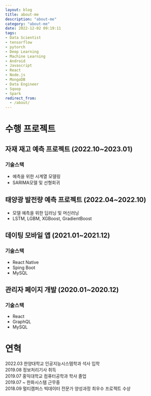 ```yaml
---
layout: blog
title: about-me
description: "about-me"
category: "about-me"
date: 2022-12-02 09:19:11
tags: 
- Data Scientist
- tensorflow
- pytorch
- Deep Learning
- Machine Learning
- Android
- Javascript
- React
- Node.js
- MongoDB
- Data Engineer
- Sqoop
- Spark
redirect_from:
  - /about/
---
```


# 수행 프로젝트

## 자재 재고 예측 프로젝트 (2022.10~2023.01)
### 기술스택
- 예측을 위한 시계열 모델링 
- SARIMA모델 및 선형회귀

## 태양광 발전량 예측 프로젝트 (2022.04~2022.10)
- 모델 예측을 위한 딥러닝 및 머신러닝
- LSTM, LGBM, XGBoost, GradientBoost

## 데이팅 모바일 앱 (2021.01~2021.12)
### 기술스택
- React Native
- Sping Boot
- MySQL

## 관리자 페이지 개발 (2020.01~2020.12)
### 기술스택
- React
- GraphQL
- MySQL

# 연혁

2022.03 한양대학교 인공지능시스템학과 석사 입학  
2019.08 정보처리기사 취득  
2019.07 홍익대학교 컴퓨터공학과 학사 졸업  
2019.07 ~ 한화시스템 근무중  
2018.09 멀티캠퍼스 빅데이터 전문가 양성과정 최우수 프로젝트 수상